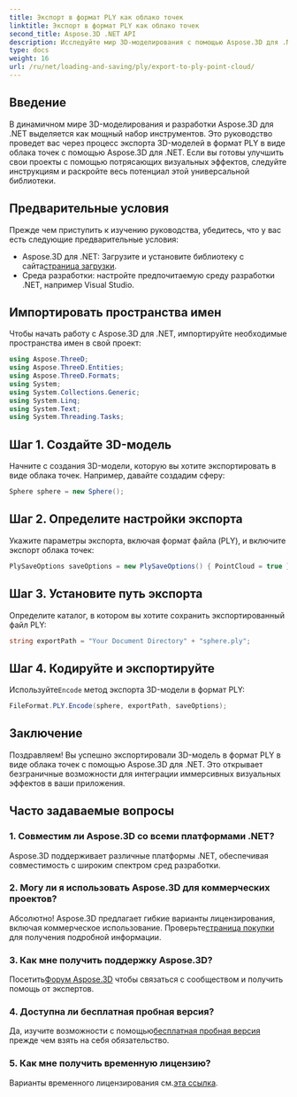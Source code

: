```yaml
---
title: Экспорт в формат PLY как облако точек
linktitle: Экспорт в формат PLY как облако точек
second_title: Aspose.3D .NET API
description: Исследуйте мир 3D-моделирования с помощью Aspose.3D для .NET. Научитесь легко экспортировать модели в формат PLY. Улучшите свои проекты с помощью потрясающих визуальных эффектов.
type: docs
weight: 16
url: /ru/net/loading-and-saving/ply/export-to-ply-point-cloud/
---
```

## Введение
В динамичном мире 3D-моделирования и разработки Aspose.3D для .NET выделяется как мощный набор инструментов. Это руководство проведет вас через процесс экспорта 3D-моделей в формат PLY в виде облака точек с помощью Aspose.3D для .NET. Если вы готовы улучшить свои проекты с помощью потрясающих визуальных эффектов, следуйте инструкциям и раскройте весь потенциал этой универсальной библиотеки.
## Предварительные условия
Прежде чем приступить к изучению руководства, убедитесь, что у вас есть следующие предварительные условия:
-  Aspose.3D для .NET: Загрузите и установите библиотеку с сайта[страница загрузки](https://releases.aspose.com/3d/net/).
- Среда разработки: настройте предпочитаемую среду разработки .NET, например Visual Studio.
## Импортировать пространства имен
Чтобы начать работу с Aspose.3D для .NET, импортируйте необходимые пространства имен в свой проект:
```csharp
using Aspose.ThreeD;
using Aspose.ThreeD.Entities;
using Aspose.ThreeD.Formats;
using System;
using System.Collections.Generic;
using System.Linq;
using System.Text;
using System.Threading.Tasks;
```
## Шаг 1. Создайте 3D-модель
Начните с создания 3D-модели, которую вы хотите экспортировать в виде облака точек. Например, давайте создадим сферу:
```csharp
Sphere sphere = new Sphere();
```
## Шаг 2. Определите настройки экспорта
Укажите параметры экспорта, включая формат файла (PLY), и включите экспорт облака точек:
```csharp
PlySaveOptions saveOptions = new PlySaveOptions() { PointCloud = true };
```
## Шаг 3. Установите путь экспорта
Определите каталог, в котором вы хотите сохранить экспортированный файл PLY:
```csharp
string exportPath = "Your Document Directory" + "sphere.ply";
```
## Шаг 4. Кодируйте и экспортируйте
 Используйте`Encode` метод экспорта 3D-модели в формат PLY:
```csharp
FileFormat.PLY.Encode(sphere, exportPath, saveOptions);
```
## Заключение
Поздравляем! Вы успешно экспортировали 3D-модель в формат PLY в виде облака точек с помощью Aspose.3D для .NET. Это открывает безграничные возможности для интеграции иммерсивных визуальных эффектов в ваши приложения.

## Часто задаваемые вопросы
### 1. Совместим ли Aspose.3D со всеми платформами .NET?
Aspose.3D поддерживает различные платформы .NET, обеспечивая совместимость с широким спектром сред разработки.
### 2. Могу ли я использовать Aspose.3D для коммерческих проектов?
 Абсолютно! Aspose.3D предлагает гибкие варианты лицензирования, включая коммерческое использование. Проверьте[страница покупки](https://purchase.aspose.com/buy) для получения подробной информации.
### 3. Как мне получить поддержку Aspose.3D?
 Посетить[Форум Aspose.3D](https://forum.aspose.com/c/3d/18) чтобы связаться с сообществом и получить помощь от экспертов.
### 4. Доступна ли бесплатная пробная версия?
 Да, изучите возможности с помощью[бесплатная пробная версия](https://releases.aspose.com/) прежде чем взять на себя обязательство.
### 5. Как мне получить временную лицензию?
 Варианты временного лицензирования см.[эта ссылка](https://purchase.aspose.com/temporary-license/).